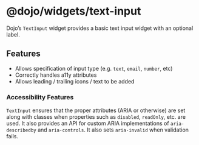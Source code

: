 # <span class="citation" data-cites="dojo/widgets/text-input"><span class="citation" data-cites="dojo/widgets/text-input">@dojo/widgets/text-input</span></span>

Dojo’s `TextInput` widget provides a basic text input widget with an optional label.

## Features

-   Allows specification of input type (e.g. `text`, `email`, `number`, etc)
-   Correctly handles a11y attributes
-   Allows leading / trailing icons / text to be added

### Accessibility Features

`TextInput` ensures that the proper attributes (ARIA or otherwise) are set along with classes when properties such as `disabled`, `readOnly`, etc. are used. It also provides an API for custom ARIA implementations of `aria-describedby` and `aria-controls`. It also sets `aria-invalid` when validation fails.
